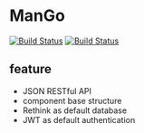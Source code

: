 # ManGo
[![Build Status](https://circleci.com/gh/javinc/mango.svg?style=shield&circle-token=607278cc890cea8c92e97be98eee9b1748c7f75c)](https://circleci.com/gh/javinc/mango) [![Build Status](https://travis-ci.org/javinc/mango.svg?branch=master)](https://travis-ci.org/javinc/mango)

## feature
- JSON RESTful API
- component base structure
- Rethink as default database
- JWT as default authentication
